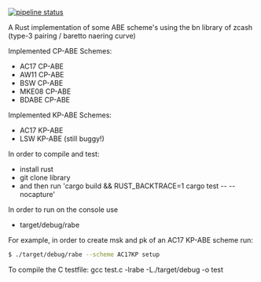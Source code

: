 [![pipeline status](https://git-int.aisec.fraunhofer.de/sas/rust-abe/badges/master/pipeline.svg)](https://git-int.aisec.fraunhofer.de/sas/rust-abe/pipelines)

A Rust implementation of some ABE scheme's using the bn library of zcash (type-3 pairing / baretto naering curve)

Implemented CP-ABE Schemes:
- AC17 CP-ABE
- AW11 CP-ABE
- BSW CP-ABE
- MKE08 CP-ABE
- BDABE CP-ABE

Implemented KP-ABE Schemes:
- AC17 KP-ABE
- LSW KP-ABE (still buggy!)

In order to compile and test:
- install rust
- git clone library 
- and then run 'cargo build && RUST_BACKTRACE=1 cargo test -- --nocapture'

In order to run on the console use 
- target/debug/rabe

For example, in order to create msk and pk of an AC17 KP-ABE scheme run:
```bash
$ ./target/debug/rabe --scheme AC17KP setup
```

To compile the C testfile:
gcc test.c -lrabe -L./target/debug -o test
